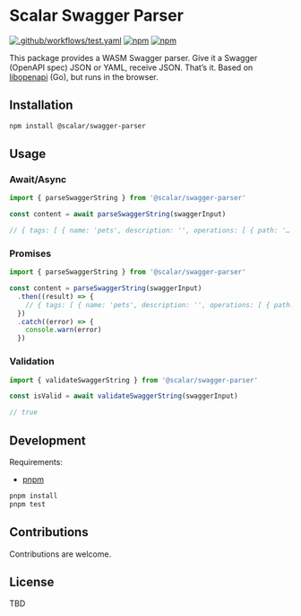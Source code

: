 # Scalar Swagger Parser

[![.github/workflows/test.yaml](https://github.com/a-numbered-company/swagger-parser/actions/workflows/test.yaml/badge.svg)](https://github.com/a-numbered-company/swagger-parser/actions/workflows/test.yaml)
[![npm](https://img.shields.io/npm/l/%40scalar%2Fswagger-parser)](https://www.npmjs.com/package/@scalar/swagger-parser)
[![npm](https://img.shields.io/npm/dt/%40scalar/%40scalar%2Fswagger-editor)](https://www.npmjs.com/package/@scalar/swagger-parser)

This package provides a WASM Swagger parser. Give it a Swagger (OpenAPI spec) JSON or YAML, receive JSON. That’s it. Based on [libopenapi](https://github.com/pb33f/libopenapi) (Go), but runs in the browser.

## Installation

```bash
npm install @scalar/swagger-parser
```

## Usage

### Await/Async

```js
import { parseSwaggerString } from '@scalar/swagger-parser'

const content = await parseSwaggerString(swaggerInput)

// { tags: [ { name: 'pets', description: '', operations: [ { path: '…
```

### Promises

```js
import { parseSwaggerString } from '@scalar/swagger-parser'

const content = parseSwaggerString(swaggerInput)
  .then((result) => {
    // { tags: [ { name: 'pets', description: '', operations: [ { path: '…
  })
  .catch((error) => {
    console.warn(error)
  })
```

### Validation

```js
import { validateSwaggerString } from '@scalar/swagger-parser'

const isValid = await validateSwaggerString(swaggerInput)

// true
```

<!-- ```js
import { parseSwaggerFile } from '@scalar/swagger-parser'

const content = await parseSwaggerFile('./swagger.yaml')
```

```js
import { parseSwaggerFile } from '@scalar/swagger-parser'

const content = parseSwaggerFile('./swagger.json', (content) => {
    console.log(content)
})
```

```js
import { parseSwaggerString } from '@scalar/swagger-parser'

const swaggerYaml = `
openapi: 3.0.3
info:
  title: Swagger Petstore - OpenAPI 3.0
`

const content = parseSwaggerString(swaggerYaml, (content) => {
    console.log(content)
})
```

```js
import { validateSwaggerFile } from '@scalar/swagger-parser'

const swaggerYaml = `
openapi: 3.0.3
info:
  title: Swagger Petstore - OpenAPI 3.0
`

const isValid = await validateSwaggerFile('swagger.yaml')
``` -->

## Development

Requirements:

- [pnpm](https://pnpm.io/installation)

```bash
pnpm install
pnpm test
```

## Contributions

Contributions are welcome.

## License

TBD
